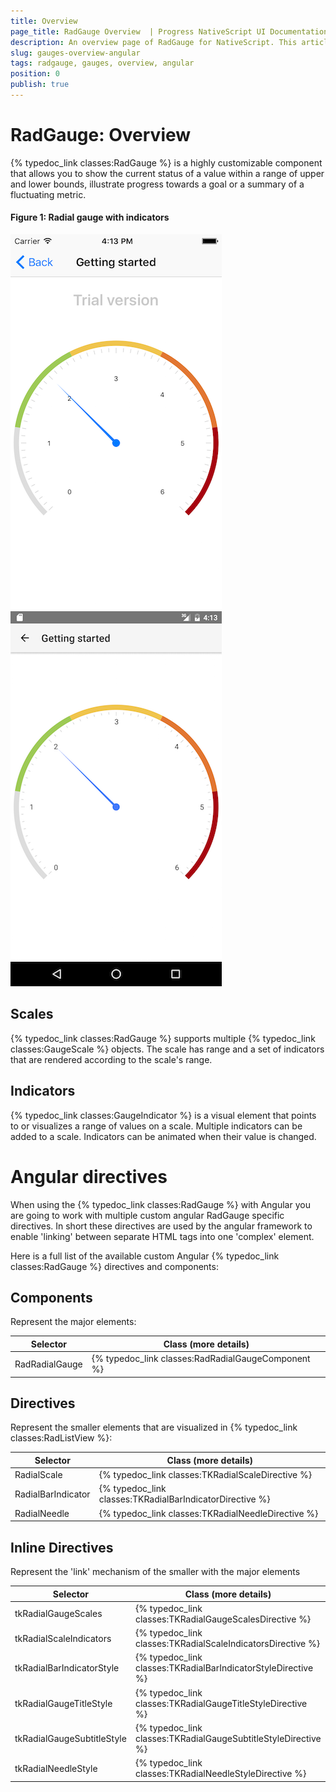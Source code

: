 ```yaml
---
title: Overview
page_title: RadGauge Overview  | Progress NativeScript UI Documentation
description: An overview page of RadGauge for NativeScript. This article explains the most important things you need to know before using RadGauge.
slug: gauges-overview-angular
tags: radgauge, gauges, overview, angular
position: 0
publish: true
---
```


# RadGauge: Overview

{% typedoc_link classes:RadGauge %} is a highly customizable component that allows you to show the current status of a value within a range of upper and lower bounds, illustrate progress towards a goal or a summary of a fluctuating metric.
#### Figure 1: Radial gauge with indicators

![NativeScriptUI-Overview-iOS](../../img/ns_ui/gauges-gettingstarted-ios.png "RadRadialGauge in iOS") ![NativeScriptUI-Overview-Android](../../img/ns_ui/gauges-gettingstarted-android.png "RadRadialGauge in Android") 

## Scales
{% typedoc_link classes:RadGauge %} supports multiple {% typedoc_link classes:GaugeScale %} objects. The scale has range and a set of indicators that are rendered according to the scale's range.

## Indicators
{% typedoc_link classes:GaugeIndicator %} is a visual element that points to or visualizes a range of values on a scale. Multiple indicators can be added to a scale. Indicators can be animated when their value is changed.

# Angular directives

When using the {% typedoc_link classes:RadGauge %} with Angular you are going to work with multiple custom angular RadGauge specific directives. In short these directives are used by the angular framework to enable 'linking' between separate HTML tags into one 'complex' element.

Here is a full list of the available custom Angular {% typedoc_link classes:RadGauge %} directives and components:

## Components
Represent the major elements:

| Selector          | Class (more details)                                  |
|-------------------|-------------------------------------------------------|
| RadRadialGauge | {% typedoc_link classes:RadRadialGaugeComponent %} |


## Directives
Represent the smaller elements that are visualized in {% typedoc_link classes:RadListView %}:

| Selector          | Class (more details)                                  |
|-------------------|-------------------------------------------------------|
| RadialScale | {% typedoc_link classes:TKRadialScaleDirective %} |
| RadialBarIndicator | {% typedoc_link classes:TKRadialBarIndicatorDirective %} |
| RadialNeedle | {% typedoc_link classes:TKRadialNeedleDirective %} |

## Inline Directives
Represent the 'link' mechanism of the smaller with the major elements

| Selector          | Class (more details)                                  |
|-------------------|-------------------------------------------------------|
| tkRadialGaugeScales | {% typedoc_link classes:TKRadialGaugeScalesDirective %} |
| tkRadialScaleIndicators | {% typedoc_link classes:TKRadialScaleIndicatorsDirective %} |
| tkRadialBarIndicatorStyle | {% typedoc_link classes:TKRadialBarIndicatorStyleDirective %} |
| tkRadialGaugeTitleStyle | {% typedoc_link classes:TKRadialGaugeTitleStyleDirective %} |
| tkRadialGaugeSubtitleStyle | {% typedoc_link classes:TKRadialGaugeSubtitleStyleDirective %} |
| tkRadialNeedleStyle | {% typedoc_link classes:TKRadialNeedleStyleDirective %} |



